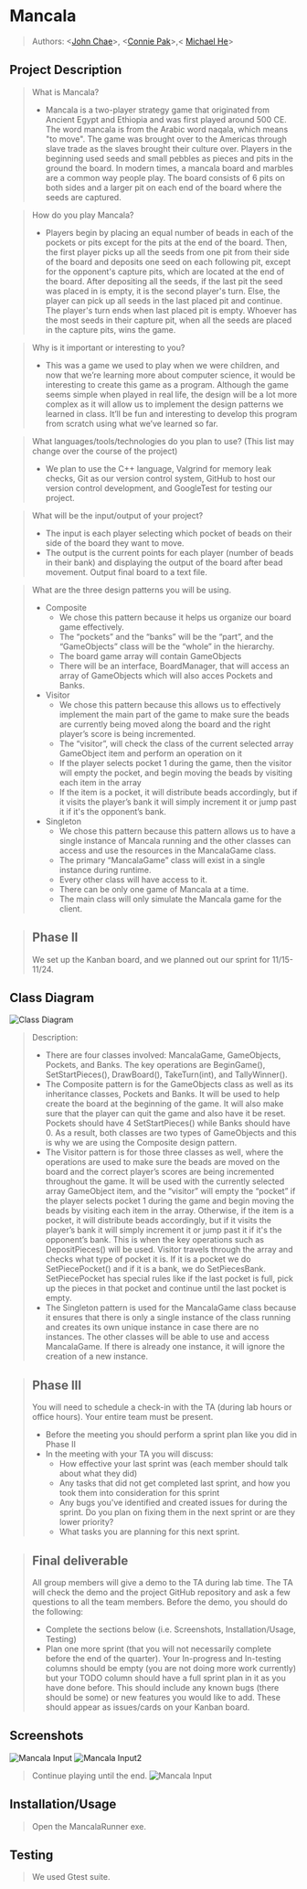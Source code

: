 # Mancala
 
 > Authors: <[John Chae](https://github.com/jyjeachae)>, <[Connie Pak](https://github.com/ConnieP01)>,< [Michael He](https://github.com/MSpecter1)>
 


## Project Description
 >  What is Mancala?
 > * Mancala is a two-player strategy game that originated from Ancient Egypt and Ethiopia and was first played around 500 CE. The word mancala is from the Arabic word naqala, which means "to move". The game was brought over to the Americas through slave trade as the slaves brought their culture over. Players in the beginning used seeds and small pebbles as pieces and pits in the ground the board. In modern times, a mancala board and marbles are a common way people play. The board consists of 6 pits on both sides and a larger pit on each end of the board where the seeds are captured. 
 
 > How do you play Mancala?
 > * Players begin by placing an equal number of beads in each of the pockets or pits except for the pits at the end of the board. Then, the first player picks up all the seeds from one pit from their side of the board and deposits one seed on each following pit, except for the opponent's capture pits, which are located at the end of the board. After depositing all the seeds, if the last pit the seed was placed in is empty, it is the second player's turn. Else, the player can pick up all seeds in the last placed pit and continue. The player's turn ends when last placed pit is empty. Whoever has the most seeds in their capture pit, when all the seeds are placed in the capture pits, wins the game. 
 
 >  Why is it important or interesting to you?
 > * This was a game we used to play when we were children, and now that we’re learning more about computer science, it would be interesting to create this game     as a program. Although the game seems simple when played in real life, the design will be a lot more complex as it will allow us to implement the design      patterns we learned in class. It’ll be fun and interesting to develop this program from scratch using what we’ve learned so far.

 > What languages/tools/technologies do you plan to use? (This list may change over the course of the project)
 > * We plan to use the C++ language, Valgrind for memory leak checks, Git as our version control system, GitHub to host our version control development, and      GoogleTest for testing our project. 
 
 > What will be the input/output of your project?
 > * The input is each player selecting which pocket of beads on their side of the board they want to move.
 > * The output is the current points for each player (number of beads in their bank) and displaying the output of the board after bead movement. Output final board to a text file. 

 > What are the three design patterns you will be using. 
 > * Composite
 >   * We chose this pattern because it helps us organize our board game effectively.
 >   * The “pockets” and the “banks” will be the “part”, and the “GameObjects” class will be the “whole” in the hierarchy.
 >   * The board game array will contain GameObjects
 >   * There will be an interface, BoardManager, that will access an array of GameObjects which will also acces Pockets and Banks. 
 > * Visitor
 >   * We chose this pattern because this allows us to effectively implement the main part of the game to make sure the beads are currently being moved along the board and the right player’s score is being incremented.
 >   * The “visitor”, will check the class of the current selected array GameObject item and perform an operation on it 
 >   * If the player selects pocket 1 during the game, then the visitor will empty the pocket, and begin moving the beads by visiting each item in the array
 >   * If the item is a pocket, it will distribute beads accordingly, but if it visits the player’s bank it will simply increment it or jump past it if it's the opponent’s bank.
> * Singleton
>   * We chose this pattern because this pattern allows us to have a single instance of Mancala running and the other classes can access and use the resources in the MancalaGame class.
>   * The primary “MancalaGame” class will exist in a single instance during runtime.
>   * Every other class will have access to it.
>   * There can be only one game of Mancala at a time.
>   * The main class will only simulate the Mancala game for the client.

 > ## Phase II
 > We set up the Kanban board, and we planned out our sprint for 11/15-11/24.
## Class Diagram
 ![Class Diagram](https://github.com/cs100/final-project-mhe034-cpak014-jchae007/blob/master/Class%20Diagram.png)
 > Description:
 > * There are four classes involved: MancalaGame, GameObjects, Pockets, and Banks. The key operations are BeginGame(), SetStartPieces(), DrawBoard(), TakeTurn(int), and TallyWinner(). 
 > * The Composite pattern is for the GameObjects class as well as its inheritance classes, Pockets and Banks. It will be used to help create the board at the beginning of the game. It will also make sure that the player can quit the game and also have it be reset. Pockets should have 4 SetStartPieces() while Banks should have 0. As a result, both classes are two types of GameObjects and this is why we are using the Composite design pattern.
> * The Visitor pattern is for those three classes as well, where the operations are used to make sure the beads are moved on the board and the correct player’s scores are being incremented throughout the game. It will be used with the currently selected array GameObject item, and the “visitor” will empty the “pocket” if the player selects pocket 1 during the game and begin moving the beads by visiting each item in the array. Otherwise, if the item is a pocket, it will distribute beads accordingly, but if it visits the player’s bank it will simply increment it or jump past it if it's the opponent’s bank. This is when the key operations such as DepositPieces() will be used. Visitor travels through the array and checks what type of pocket it is. If it is a pocket we do SetPiecePocket() and if it is a bank, we do SetPiecesBank. SetPiecePocket has special rules like if the last pocket is full, pick up the pieces in that pocket and continue until the last pocket is empty. 
> * The Singleton pattern is used for the MancalaGame class because it ensures that there is only a single instance of the class running and creates its own unique instance in case there are no instances. The other classes will be able to use and access MancalaGame. If there is already one instance, it will ignore the creation of a new instance.  
  
 > ## Phase III
 > You will need to schedule a check-in with the TA (during lab hours or office hours). Your entire team must be present. 
 > * Before the meeting you should perform a sprint plan like you did in Phase II
 > * In the meeting with your TA you will discuss: 
 >   - How effective your last sprint was (each member should talk about what they did)
 >   - Any tasks that did not get completed last sprint, and how you took them into consideration for this sprint
 >   - Any bugs you've identified and created issues for during the sprint. Do you plan on fixing them in the next sprint or are they lower priority?
 >   - What tasks you are planning for this next sprint.

 > ## Final deliverable
 > All group members will give a demo to the TA during lab time. The TA will check the demo and the project GitHub repository and ask a few questions to all the team members. 
 > Before the demo, you should do the following:
 > * Complete the sections below (i.e. Screenshots, Installation/Usage, Testing)
 > * Plan one more sprint (that you will not necessarily complete before the end of the quarter). Your In-progress and In-testing columns should be empty (you are not doing more work currently) but your TODO column should have a full sprint plan in it as you have done before. This should include any known bugs (there should be some) or new features you would like to add. These should appear as issues/cards on your Kanban board. 
 ## Screenshots
  ![Mancala Input](https://github.com/cs100/final-project-mhe034-cpak014-jchae007/blob/master/Mancala%20Input.png)
  ![Mancala Input2](https://github.com/cs100/final-project-mhe034-cpak014-jchae007/blob/master/Mancala%20Input2.png)
  > Continue playing until the end.
  ![Mancala Input](https://github.com/cs100/final-project-mhe034-cpak014-jchae007/blob/master/Output.png)
  
 ## Installation/Usage
 > Open the MancalaRunner exe.
 ## Testing
 > We used Gtest suite.

